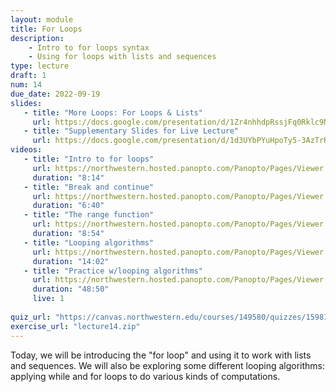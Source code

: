 ```yaml
---
layout: module
title: For Loops
description:
    - Intro to for loops syntax
    - Using for loops with lists and sequences
type: lecture
draft: 1
num: 14
due_date: 2022-09-19
slides: 
   - title: "More Loops: For Loops & Lists"
     url: https://docs.google.com/presentation/d/1Zr4nhhdpRssjFq0Rklc9NLXUdSzgC0GSkGNfN0toZ8s/edit?usp=sharing
   - title: "Supplementary Slides for Live Lecture"
     url: https://docs.google.com/presentation/d/1d3UYbPYuHpoTy5-3AzTrR3nWmS2VtKZb0asPr38LpJ4/edit?usp=sharing
videos:
   - title: "Intro to for loops"
     url: https://northwestern.hosted.panopto.com/Panopto/Pages/Viewer.aspx?id=65353cda-4363-46e4-85f8-adc20157fc5f
     duration: "8:14"
   - title: "Break and continue"
     url: https://northwestern.hosted.panopto.com/Panopto/Pages/Viewer.aspx?id=f7718ca9-6ed3-4871-8cc6-adc20157fbbd
     duration: "6:40"
   - title: "The range function"
     url: https://northwestern.hosted.panopto.com/Panopto/Pages/Viewer.aspx?id=e31e7040-9a8f-4154-ab82-adc20157fdd3
     duration: "8:54"
   - title: "Looping algorithms"
     url: https://northwestern.hosted.panopto.com/Panopto/Pages/Viewer.aspx?id=e693c1f4-b3dd-48e4-8cef-adc20157fd01
     duration: "14:02"
   - title: "Practice w/looping algorithms"
     url: https://northwestern.hosted.panopto.com/Panopto/Pages/Viewer.aspx?id=81f99902-e9f6-497d-baed-adcc00f6ecee
     duration: "48:50"
     live: 1
     
quiz_url: "https://canvas.northwestern.edu/courses/149580/quizzes/159816"
exercise_url: "lecture14.zip"
---
```


Today, we will be introducing the "for loop" and using it to work with lists and sequences. We will also be exploring some different looping algorithms: applying while and for loops to do various kinds of computations.